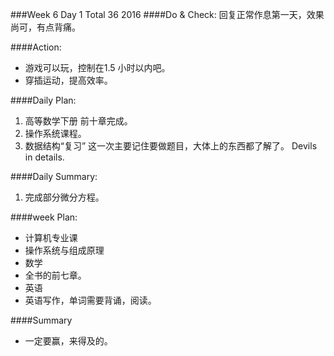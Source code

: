 ###Week 6 Day 1 Total 36 2016
####Do & Check:
回复正常作息第一天，效果尚可，有点背痛。

####Action: 
+ 游戏可以玩，控制在1.5 小时以内吧。
+ 穿插运动，提高效率。

####Daily Plan:
1. 高等数学下册 前十章完成。
2. 操作系统课程。
3. 数据结构“复习” 这一次主要记住要做题目，大体上的东西都了解了。 Devils in details.

####Daily Summary:
1. 完成部分微分方程。

####week Plan:
+ 计算机专业课
 + 操作系统与组成原理
+ 数学
 + 全书的前七章。
+ 英语 
 + 英语写作，单词需要背诵，阅读。

####Summary
+ 一定要赢，来得及的。